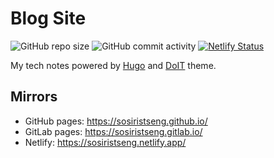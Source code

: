 # Blog Site

![GitHub repo size](https://img.shields.io/github/repo-size/sosiristseng/sosiristseng.github.io) ![GitHub commit activity](https://img.shields.io/github/commit-activity/m/sosiristseng/sosiristseng.github.io) [![Netlify Status](https://api.netlify.com/api/v1/badges/485122d3-26f1-4032-bc6f-1d083d0c008a/deploy-status)](https://app.netlify.com/sites/sosiristseng/deploys)

My tech notes powered by [Hugo](https://gohugo.io/) and [DoIT](https://github.com/HEIGE-PCloud/DoIt) theme.

## Mirrors
- GitHub pages: <https://sosiristseng.github.io/>
- GitLab pages: <https://sosiristseng.gitlab.io/>
- Netlify: <https://sosiristseng.netlify.app/>
